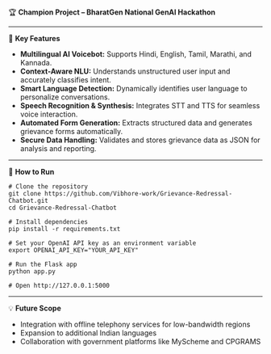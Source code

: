 🏆 **Champion Project – BharatGen National GenAI Hackathon**

---

🚀 **Key Features**

- **Multilingual AI Voicebot:** Supports Hindi, English, Tamil, Marathi, and Kannada.
- **Context-Aware NLU:** Understands unstructured user input and accurately classifies intent.
- **Smart Language Detection:** Dynamically identifies user language to personalize conversations.
- **Speech Recognition & Synthesis:** Integrates STT and TTS for seamless voice interaction.
- **Automated Form Generation:** Extracts structured data and generates grievance forms automatically.
- **Secure Data Handling:** Validates and stores grievance data as JSON for analysis and reporting.

---

📣 **How to Run**
```
# Clone the repository
git clone https://github.com/Vibhore-work/Grievance-Redressal-Chatbot.git
cd Grievance-Redressal-Chatbot

# Install dependencies
pip install -r requirements.txt

# Set your OpenAI API key as an environment variable
export OPENAI_API_KEY="YOUR_API_KEY"

# Run the Flask app
python app.py

# Open http://127.0.0.1:5000
```

---

💡 **Future Scope**

- Integration with offline telephony services for low-bandwidth regions
- Expansion to additional Indian languages
- Collaboration with government platforms like MyScheme and CPGRAMS
